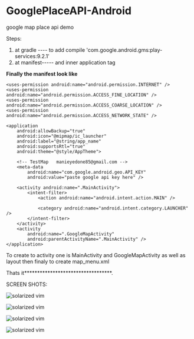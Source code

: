# GooglePlaceAPI-Android
google map place api demo

Steps:
1. at gradle ---- to add compile 'com.google.android.gms:play-services:9.2.1'
2. at manifest----- 
    <uses-permission android:name="android.permission.INTERNET" />
    <uses-permission android:name="android.permission.ACCESS_FINE_LOCATION" />
    <uses-permission android:name="android.permission.ACCESS_COARSE_LOCATION" />
    <uses-permission android:name="android.permission.ACCESS_NETWORK_STATE" />
and inner application tag
    <meta-data
        android:name="com.google.android.geo.API_KEY"
        android:value="Google -API Key here" />

******************Finally the manifest look like******************

<?xml version="1.0" encoding="utf-8"?>
<manifest xmlns:android="http://schemas.android.com/apk/res/android"
    package="app.googleplaces">

    <uses-permission android:name="android.permission.INTERNET" />
    <uses-permission android:name="android.permission.ACCESS_FINE_LOCATION" />
    <uses-permission android:name="android.permission.ACCESS_COARSE_LOCATION" />
    <uses-permission android:name="android.permission.ACCESS_NETWORK_STATE" />

    <application
        android:allowBackup="true"
        android:icon="@mipmap/ic_launcher"
        android:label="@string/app_name"
        android:supportsRtl="true"
        android:theme="@style/AppTheme">

        <!-- TestMap   manieyedone85@gmail.com -->
        <meta-data
            android:name="com.google.android.geo.API_KEY"
            android:value="paste google api key here" />

        <activity android:name=".MainActivity">
            <intent-filter>
                <action android:name="android.intent.action.MAIN" />

                <category android:name="android.intent.category.LAUNCHER" />
            </intent-filter>
        </activity>
        <activity
            android:name=".GoogleMapActivity"
            android:parentActivityName=".MainActivity" />
    </application>

</manifest>

To create to activity one is MainActivity and GoogleMapActivity as well as layout then finaly to create map_menu.xml

Thats it**********************************.

SCREEN SHOTS:

![solarized vim](https://github.com/manieyedone85/GooglePlaceAPI-Android/blob/master/1.PNG)

![solarized vim](https://github.com/manieyedone85/GooglePlaceAPI-Android/blob/master/2.PNG)


![solarized vim](https://github.com/manieyedone85/GooglePlaceAPI-Android/blob/master/3.PNG)

![solarized vim](https://github.com/manieyedone85/GooglePlaceAPI-Android/blob/master/4.PNG)

